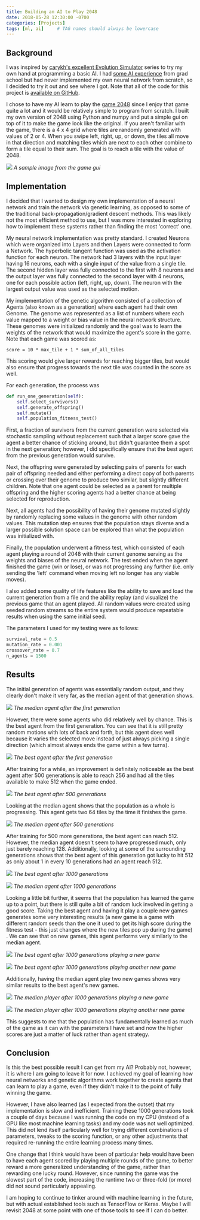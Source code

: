 ```yaml
---
title: Building an AI to Play 2048
date: 2018-05-28 12:30:00 -0700
categories: [Projects]
tags: [ml, ai]     # TAG names should always be lowercase
---
```



## Background

I was inspired by [carykh's excellent Evolution Simulator](https://www.youtube.com/watch?v=GOFws_hhZs8) series to try my own hand at programming a basic AI. I had [some AI experience](https://baucomrobotics.com/projects/2016/3/8/machine-learning) from grad school but had never implemented my own neural network from scratch, so I decided to try it out and see where I got. Note that all of the code for this project is [available on GitHub](https://github.com/alexbaucom17/AI2048).

I chose to have my AI learn to play the [game 2048](https://en.wikipedia.org/wiki/2048_(video_game)) since I enjoy that game quite a lot and it would be relatively simple to program from scratch. I built my own version of 2048 using Python and numpy and put a simple gui on top of it to make the game look like the original. If you aren't familiar with the game, there is a 4 x 4 grid where tiles are randomly generated with values of 2 or 4. When you swipe left, right, up, or down, the tiles all move in that direction and matching tiles which are next to each other combine to form a tile equal to their sum. The goal is to reach a tile with the value of 2048.

![](/assets/MyFirstComputerBuild/parts.jpg)
_A sample image from the game gui_

## Implementation

I decided that I wanted to design my own implementation of a neural network and train the network via genetic learning, as opposed to some of the traditional back-propagation/gradient descent methods. This was likely not the most efficient method to use, but I was more interested in exploring how to implement these systems rather than finding the most 'correct' one.

My neural network implementation was pretty standard. I created Neurons which were organized into Layers and then Layers were connected to form a Network. The hyperbolic tangent function was used as the activation function for each neuron. The network had 3 layers with the input layer having 16 neurons, each with a single input of the value from a single tile. The second hidden layer was fully connected to the first with 8 neurons and the output layer was fully connected to the second layer with 4 neurons, one for each possible action (left, right, up, down). The neuron with the largest output value was used as the selected motion.

My implementation of the genetic algorithm consisted of a collection of Agents (also known as a generation) where each agent had their own Genome. The genome was represented as a list of numbers where each value mapped to a weight or bias value in the neural network structure. These genomes were initialized randomly and the goal was to learn the weights of the network that would maximize the agent's score in the game. Note that each game was scored as:

`score = 10 * max_tile + 1 * sum_of_all_tiles`

This scoring would give larger rewards for reaching bigger tiles, but would also ensure that progress towards the next tile was counted in the score as well.

For each generation, the process was

```python
def run_one_generation(self):
    self.select_survivors()
    self.generate_offspring()
    self.mutate()
    self.population_fitness_test()
```

First, a fraction of survivors from the current generation were selected via stochastic sampling without replacement such that a larger score gave the agent a better chance of sticking around, but didn't guarantee them a spot in the next generation; however, I did specifically ensure that the best agent from the previous generation would survive.

Next, the offspring were generated by selecting pairs of parents for each pair of offspring needed and either performing a direct copy of both parents or crossing over their genome to produce two similar, but slightly different children. Note that one agent could be selected as a parent for multiple offspring and the higher scoring agents had a better chance at being selected for reproduction.

Next, all agents had the possibility of having their genome mutated slightly by randomly replacing some values in the genome with other random values. This mutation step ensures that the population stays diverse and a larger possible solution space can be explored than what the population was initialized with.

Finally, the population underwent a fitness test, which consisted of each agent playing a round of 2048 with their current genome serving as the weights and biases of the neural network. The test ended when the agent finished the game (win or lose), or was not progressing any further (i.e. only sending the 'left' command when moving left no longer has any viable moves).

I also added some quality of life features like the ability to save and load the current generation from a file and the ability replay (and visualize) the previous game that an agent played. All random values were created using seeded random streams so the entire system would produce repeatable results when using the same initial seed.

The parameters I used for my testing were as follows:

```python
survival_rate = 0.5 
mutation_rate = 0.001
crossover_rate = 0.7
n_agents = 1500
```

## Results

The initial generation of agents was essentially random output, and they clearly don't make it very far, as the median agent of that generation shows.

![](/assets/MyFirstComputerBuild/parts.jpg)
_The median agent after the first generation_

However, there were some agents who did relatively well by chance. This is the best agent from the first generation. You can see that it is still pretty random motions with lots of back and forth, but this agent does well because it varies the selected move instead of just always picking a single direction (which almost always ends the game within a few turns).

![](/assets/MyFirstComputerBuild/parts.jpg)
_The best agent after the first generation_

After training for a while, an improvement is definitely noticeable as the best agent after 500 generations is able to reach 256 and had all the tiles available to make 512 when the game ended.

![](/assets/MyFirstComputerBuild/parts.jpg)
_The best agent after 500 generations_

Looking at the median agent shows that the population as a whole is progressing. This agent gets two 64 tiles by the time it finishes the game.

![](/assets/MyFirstComputerBuild/parts.jpg)
_The median agent after 500 generations_

After training for 500 more generations, the best agent can reach 512. However, the median agent doesn't seem to have progressed much, only just barely reaching 128. Additionally, looking at some of the surrounding generations shows that the best agent of this generation got lucky to hit 512 as only about 1 in every 10 generations had an agent reach 512.

![](/assets/MyFirstComputerBuild/parts.jpg)
_The best agent after 1000 generations_

![](/assets/MyFirstComputerBuild/parts.jpg)
_The median agent after 1000 generations_

Looking a little bit further, it seems that the population has learned the game up to a point, but there is still quite a bit of random luck involved in getting a good score. Taking the best agent and having it play a couple new games generates some very interesting results (a new game is a game with different random seeds than the one it used to get its high score during the fitness test - this just changes where the new tiles pop up during the game) . We can see that on new games, this agent performs very similarly to the median agent.

![](/assets/MyFirstComputerBuild/parts.jpg)
_The best agent after 1000 generations playing a new game_

![](/assets/MyFirstComputerBuild/parts.jpg)
_The best agent after 1000 generations playing another new game_

Additionally, having the median agent play two new games shows very similar results to the best agent's new games.

![](/assets/MyFirstComputerBuild/parts.jpg)
_The median player after 1000 generations playing a new game_

![](/assets/MyFirstComputerBuild/parts.jpg)
_The median player after 1000 generations playing another new game_

This suggests to me that the population has fundamentally learned as much of the game as it can with the parameters I have set and now the higher scores are just a matter of luck rather than agent strategy.

## Conclusion

Is this the best possible result I can get from my AI? Probably not, however, it is where I am going to leave it for now. I achieved my goal of learning how neural networks and genetic algorithms work together to create agents that can learn to play a game, even if they didn't make it to the point of fully winning the game.

However, I have also learned (as I expected from the outset) that my implementation is slow and inefficient. Training these 1000 generations took a couple of days because I was running the code on my CPU (instead of a GPU like most machine learning tasks) and my code was not well optimized. This did not lend itself particularly well for trying different combinations of parameters, tweaks to the scoring function, or any other adjustments that required re-running the entire learning process many times.

One change that I think would have been of particular help would have been to have each agent scored by playing multiple rounds of the game, to better reward a more generalized understanding of the game, rather than rewarding one lucky round. However, since running the game was the slowest part of the code, increasing the runtime two or three-fold (or more) did not sound particularly appealing.

I am hoping to continue to tinker around with machine learning in the future, but with actual established tools such as TensorFlow or Keras. Maybe I will revisit 2048 at some point with one of those tools to see if I can do better.
